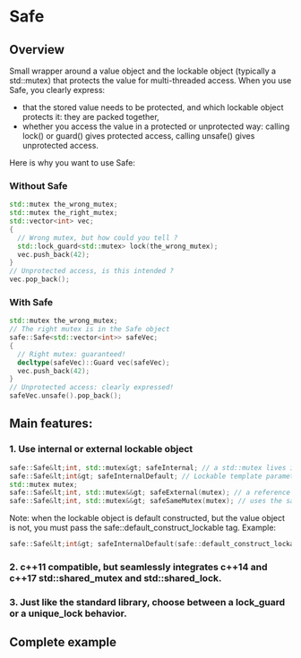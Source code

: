 # Safe
## Overview
Small wrapper around a value object and the lockable object (typically a std::mutex) that protects the value for multi-threaded access. When you use Safe, you clearly express:
* that the stored value needs to be protected, and which lockable object protects it: they are packed together,
* whether you access the value in a protected or unprotected way: calling lock() or guard() gives protected access, calling unsafe() gives unprotected access.

Here is why you want to use Safe:
### Without Safe
```c++
std::mutex the_wrong_mutex;
std::mutex the_right_mutex;
std::vector<int> vec;
{
  // Wrong mutex, but how could you tell ?
  std::lock_guard<std::mutex> lock(the_wrong_mutex);
  vec.push_back(42);
}
// Unprotected access, is this intended ?
vec.pop_back();
```
### With Safe
```c++
std::mutex the_wrong_mutex;
// The right mutex is in the Safe object
safe::Safe<std::vector<int>> safeVec;
{
  // Right mutex: guaranteed!
  decltype(safeVec)::Guard vec(safeVec);
  vec.push_back(42);
}
// Unprotected access: clearly expressed!
safeVec.unsafe().pop_back();
```

## Main features:
### 1. Use internal or external lockable object
```c++
safe::Safe&lt;int, std::mutex&gt; safeInternal; // a std::mutex lives in safeInternal
safe::Safe&lt;int&gt; safeInternalDefault; // Lockable template parameter defaults to std::mutex
std::mutex mutex;
safe::Safe&lt;int, std::mutex&&gt; safeExternal(mutex); // a reference to mutex is stored
safe::Safe&lt;int, std::mutex&&gt; safeSameMutex(mutex); // uses the same mutex as safeExternal
```
Note: when the lockable object is default constructed, but the value object is not, you must pass the safe::default_construct_lockable tag. Example:
```c++
safe::Safe&lt;int&gt; safeInternalDefault(safe::default_construct_lockable(), 42)
```
### 2. c++11 compatible, but seamlessly integrates c++14 and c++17 std::shared_mutex and std::shared_lock.
### 3. Just like the standard library, choose between a lock_guard or a unique_lock behavior. 

## Complete example




